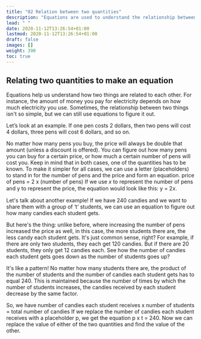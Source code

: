```yaml
---
title: "02 Relation between two quantities"
description: "Equations are used to understand the relationship between two quantities. Examples include the cost of pens and the number of candies per student."
lead: " "
date: 2020-11-12T13:26:54+01:00
lastmod: 2020-11-12T13:26:54+01:00
draft: false
images: []
weight: 390
toc: true
---
```


## Relating two quantities to make an equation

Equations help us understand how two things are related to each other. For instance, the amount of money you pay for electricity depends on how much electricity you use. 
Sometimes, the relationship between two things isn't so simple, but we can still use equations to figure it out. 


Let’s look at an example. If one pen costs 2 dollars, then two pens will cost 4 dollars, three pens will cost 6 dollars, and so on.


No matter how many pens you buy, the price will always be double that amount (unless a discount is offered). You can figure out how many pens you can buy for a certain price, or how much a certain number of pens will cost you. Keep in mind that in both cases, one of the quantities has to be known.
To make it simpler for all cases, we can use a letter (placeholders) to stand in for the number of pens and the price and form an equation. 
 price of pens = 2 x (number of pens)
If we use 𝑥 to represent the number of pens and y to represent the price, the equation would look like this: y = 2𝑥.

Let's talk about another example! If we have 240 candies and we want to share them with a group of ‘t’ students, we can use an equation to figure out how many candies each student gets. 

But here's the thing: unlike before, where increasing the number of pens increased the price as well, in this case, the more students there are, the less candy each student gets. It's just common sense, right? 
For example, if there are only two students, they each get 120 candies. But if there are 20 students, they only get 12 candies each. See how the number of candies each student gets goes down as the number of students goes up? 

It's like a pattern! No matter how many students there are, the product of the number of students and the number of candies each student gets has to equal 240. This is maintained because the number of times by which the number of students increases, the candies received by each student decrease by the same factor. 

So, we have number of candies each student receives x number of students = total number of candies
If we replace the number of candies each student receives with a placeholder p, we get the equation p x t = 240.
Now we can replace the value of either of the two quantities and find the value of the other. 
